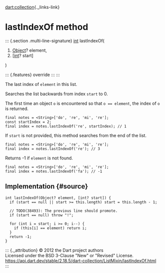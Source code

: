[dart:collection](../../dart-collection/dart-collection-library){._links-link}

lastIndexOf method
==================

::: {.section .multi-line-signature}
[int](../../dart-core/int-class) lastIndexOf(

1.  [Object](../../dart-core/object-class)? element,
2.  \[[int](../../dart-core/int-class)? start\]

)

::: {.features}
override
:::
:::

The last index of `element` in this list.

Searches the list backwards from index `start` to 0.

The first time an object `o` is encountered so that `o == element`, the
index of `o` is returned.

``` {.language-dart data-language="dart"}
final notes = <String>['do', 're', 'mi', 're'];
const startIndex = 2;
final index = notes.lastIndexOf('re', startIndex); // 1
```

If `start` is not provided, this method searches from the end of the
list.

``` {.language-dart data-language="dart"}
final notes = <String>['do', 're', 'mi', 're'];
final index = notes.lastIndexOf('re'); // 3
```

Returns -1 if `element` is not found.

``` {.language-dart data-language="dart"}
final notes = <String>['do', 're', 'mi', 're'];
final index = notes.lastIndexOf('fa'); // -1
```

Implementation {#source}
--------------

``` {.language-dart data-language="dart"}
int lastIndexOf(Object? element, [int? start]) {
  if (start == null || start >= this.length) start = this.length - 1;

  // TODO(38493): The previous line should promote.
  if (start == null) throw "!";

  for (int i = start; i >= 0; i--) {
    if (this[i] == element) return i;
  }
  return -1;
}
```

::: {._attribution}
© 2012 the Dart project authors\
Licensed under the BSD 3-Clause \"New\" or \"Revised\" License.\
<https://api.dart.dev/stable/2.18.5/dart-collection/ListMixin/lastIndexOf.html>
:::
